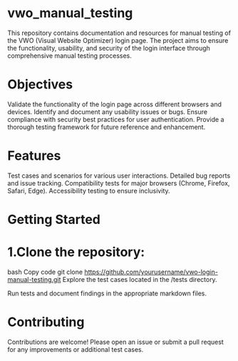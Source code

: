 # vwo_manual_testing
This repository contains documentation and resources for manual testing of the VWO (Visual Website Optimizer) login page. The project aims to ensure the functionality, usability, and security of the login interface through comprehensive manual testing processes.
# Objectives
Validate the functionality of the login page across different browsers and devices.
Identify and document any usability issues or bugs.
Ensure compliance with security best practices for user authentication.
Provide a thorough testing framework for future reference and enhancement.
# Features
Test cases and scenarios for various user interactions.
Detailed bug reports and issue tracking.
Compatibility tests for major browsers (Chrome, Firefox, Safari, Edge).
Accessibility testing to ensure inclusivity.
# Getting Started
# 1.Clone the repository:

bash
Copy code
git clone https://github.com/yourusername/vwo-login-manual-testing.git
Explore the test cases located in the /tests directory.

Run tests and document findings in the appropriate markdown files.

# Contributing
Contributions are welcome! Please open an issue or submit a pull request for any improvements or additional test cases.
